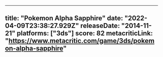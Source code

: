 
---
title: "Pokemon Alpha Sapphire"
date: "2022-04-09T23:38:27.929Z"
releaseDate: "2014-11-21"
platforms: ["3ds"]
score: 82
metacriticLink: "https://www.metacritic.com/game/3ds/pokemon-alpha-sapphire"
---
